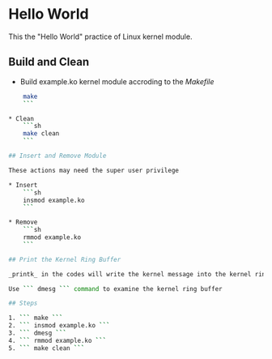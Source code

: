# Hello World

This the "Hello World" practice of Linux kernel module.

## Build and Clean

* Build example.ko kernel module accroding to the *Makefile*
```sh
	make
	```

* Clean
	```sh
	make clean
	```

## Insert and Remove Module

These actions may need the super user privilege

* Insert
	```sh
	insmod example.ko
	```

* Remove
	```sh
	rmmod example.ko
	```

## Print the Kernel Ring Buffer

_printk_ in the codes will write the kernel message into the kernel ring buffer

Use ``` dmesg ``` command to examine the kernel ring buffer

## Steps

1. ``` make ```
2. ``` insmod example.ko ```
3. ``` dmesg ```
4. ``` rmmod example.ko ```
5. ``` make clean ```
